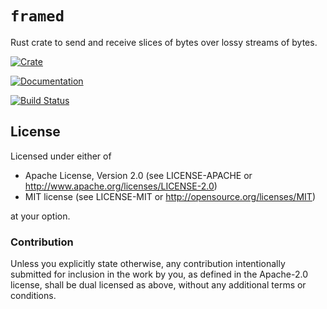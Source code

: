 # `framed`

Rust crate to send and receive slices of bytes over lossy streams of bytes.

[![Crate](https://img.shields.io/crates/v/badge.svg)](https://crates.io/crates/framed)

[![Documentation](https://docs.rs/framed/badge.svg)](https://docs.rs/framed)

[![Build Status](https://travis-ci.org/fluffysquirrels/framed-rs.svg)](https://travis-ci.org/fluffysquirrels/framed-rs)

## License

Licensed under either of

- Apache License, Version 2.0 (see LICENSE-APACHE or
  <http://www.apache.org/licenses/LICENSE-2.0>)
- MIT license (see LICENSE-MIT or <http://opensource.org/licenses/MIT>)

at your option.

### Contribution

Unless you explicitly state otherwise, any contribution intentionally
submitted for inclusion in the work by you, as defined in the
Apache-2.0 license, shall be dual licensed as above, without any
additional terms or conditions.
